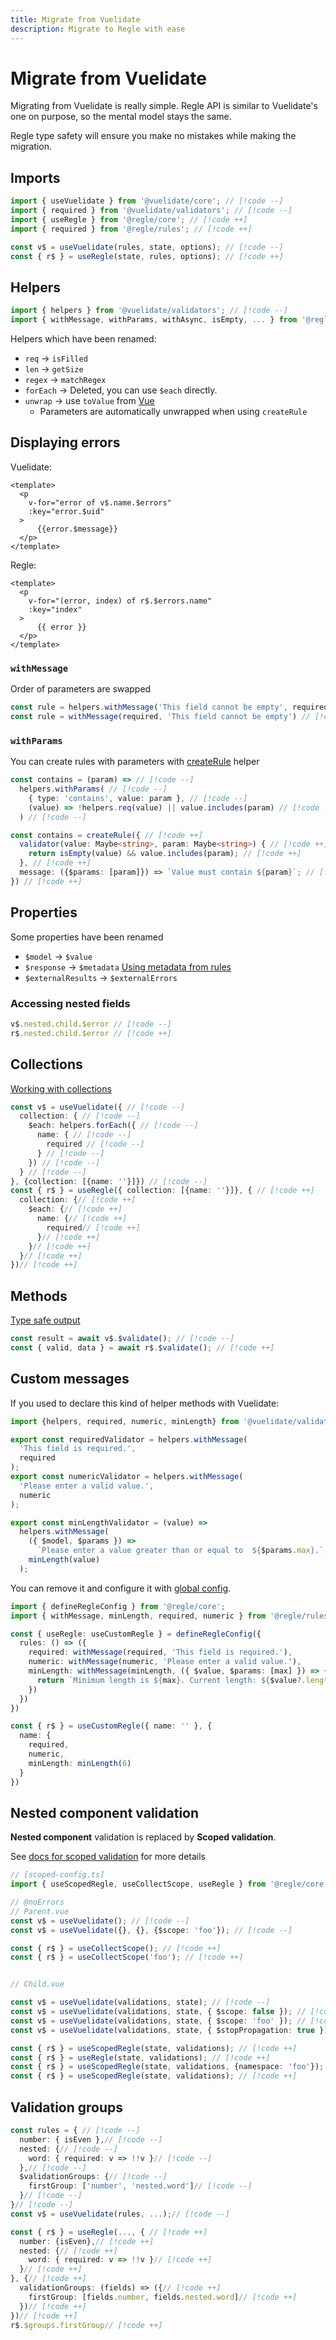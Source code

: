 ```yaml
---
title: Migrate from Vuelidate
description: Migrate to Regle with ease
---
```


# Migrate from Vuelidate

Migrating from Vuelidate is really simple. Regle API is similar to Vuelidate's one on purpose, so the mental model stays the same.

Regle type safety will ensure you make no mistakes while making the migration.

## Imports

```ts
import { useVuelidate } from '@vuelidate/core'; // [!code --]
import { required } from '@vuelidate/validators'; // [!code --]
import { useRegle } from '@regle/core'; // [!code ++]
import { required } from '@regle/rules'; // [!code ++]
```

```ts
const v$ = useVuelidate(rules, state, options); // [!code --]
const { r$ } = useRegle(state, rules, options); // [!code ++]
```


## Helpers

```ts
import { helpers } from '@vuelidate/validators'; // [!code --]
import { withMessage, withParams, withAsync, isEmpty, ... } from '@regle/rules'; // [!code ++]
```

Helpers which have been renamed:

- `req` -> `isFilled`
- `len` -> `getSize`
- `regex` -> `matchRegex`
- `forEach` -> Deleted, you can use `$each` directly.
- `unwrap` -> use `toValue` from [Vue](https://vuejs.org/api/reactivity-utilities#tovalue)
  - Parameters are automatically unwrapped when using `createRule`


## Displaying errors


Vuelidate:
```vue
<template> 
  <p 
    v-for="error of v$.name.$errors"
    :key="error.$uid" 
  >
      {{error.$message}}
  </p>
</template>
```

Regle: 
```vue
<template>
  <p
    v-for="(error, index) of r$.$errors.name"
    :key="index"
  >
      {{ error }} 
  </p>
</template>
```

### `withMessage`

Order of parameters are swapped

```ts
const rule = helpers.withMessage('This field cannot be empty', required) // [!code --]
const rule = withMessage(required, 'This field cannot be empty') // [!code ++]
```

### `withParams`

You can create rules with parameters with [createRule](/core-concepts/rules/reusable-rules#createrule) helper

```ts
const contains = (param) => // [!code --]
  helpers.withParams( // [!code --]
    { type: 'contains', value: param }, // [!code --]
    (value) => !helpers.req(value) || value.includes(param) // [!code --]
  ) // [!code --]

const contains = createRule({ // [!code ++]
  validator(value: Maybe<string>, param: Maybe<string>) { // [!code ++]
    return isEmpty(value) && value.includes(param); // [!code ++]
  }, // [!code ++]
  message: ({$params: [param]}) => `Value must contain ${param}`; // [!code ++]
}) // [!code ++]
```

## Properties

Some properties have been renamed

- `$model` -> `$value`
- `$response` -> `$metadata`  [Using metadata from rules](/advanced-usage/rule-metadata#using-metadata-from-rules)
- `$externalResults` -> `$externalErrors`

### Accessing nested fields

```ts
v$.nested.child.$error // [!code --]
r$.nested.child.$error // [!code ++]
```

## Collections

[Working with collections](/advanced-usage/collections)

```ts
const v$ = useVuelidate({ // [!code --]
  collection: { // [!code --]
    $each: helpers.forEach({ // [!code --]
      name: { // [!code --]
        required // [!code --]
      } // [!code --]
    }) // [!code --]
  } // [!code --]
}, {collection: [{name: ''}]}) // [!code --]
const { r$ } = useRegle({ collection: [{name: ''}]}, { // [!code ++]
  collection: {// [!code ++]
    $each: {// [!code ++]
      name: {// [!code ++]
        required// [!code ++]
      }// [!code ++]
    }// [!code ++]
  }// [!code ++]
})// [!code ++]
```

## Methods

[Type safe output](/core-concepts/type-safe-output)


```ts
const result = await v$.$validate(); // [!code --]
const { valid, data } = await r$.$validate(); // [!code ++]
```

## Custom messages

If you used to declare this kind of helper methods with Vuelidate:

```ts
import {helpers, required, numeric, minLength} from '@vuelidate/validators';

export const requiredValidator = helpers.withMessage(
  'This field is required.',
  required
);
export const numericValidator = helpers.withMessage(
  'Please enter a valid value.',
  numeric
);

export const minLengthValidator = (value) =>
  helpers.withMessage(
    ({ $model, $params }) =>
      `Please enter a value greater than or equal to  ${$params.max}.`,
    minLength(value)
  );
```

You can remove it and configure it with [global config](/advanced-usage/global-config#replace-built-in-rules-messages).

```ts twoslash
import { defineRegleConfig } from '@regle/core';
import { withMessage, minLength, required, numeric } from '@regle/rules';

const { useRegle: useCustomRegle } = defineRegleConfig({
  rules: () => ({
    required: withMessage(required, 'This field is required.'),
    numeric: withMessage(numeric, 'Please enter a valid value.'),
    minLength: withMessage(minLength, ({ $value, $params: [max] }) => {
      return `Minimum length is ${max}. Current length: ${$value?.length}`;
    })
  })
})

const { r$ } = useCustomRegle({ name: '' }, {
  name: {
    required,
    numeric,
    minLength: minLength(6)
  }
})
```

## Nested component validation

__**Nested component**__ validation is replaced by __**Scoped validation**__.

See [docs for scoped validation](/advanced-usage/scoped-validation) for more details

```ts twoslash
// [scoped-config.ts]
import { useScopedRegle, useCollectScope, useRegle } from '@regle/core'; // [!code ++]

// @noErrors
// Parent.vue
const v$ = useVuelidate(); // [!code --]
const v$ = useVuelidate({}, {}, {$scope: 'foo'}); // [!code --]

const { r$ } = useCollectScope(); // [!code ++]
const { r$ } = useCollectScope('foo'); // [!code ++]


// Child.vue

const v$ = useVuelidate(validations, state); // [!code --]
const v$ = useVuelidate(validations, state, { $scope: false }); // [!code --]
const v$ = useVuelidate(validations, state, { $scope: 'foo' }); // [!code --]
const v$ = useVuelidate(validations, state, { $stopPropagation: true }); // [!code --]

const { r$ } = useScopedRegle(state, validations); // [!code ++]
const { r$ } = useRegle(state, validations); // [!code ++]
const { r$ } = useScopedRegle(state, validations, {namespace: 'foo'}); // [!code ++]
const { r$ } = useScopedRegle(state, validations); // [!code ++]
```

## Validation groups

```ts
const rules = { // [!code --]
  number: { isEven },// [!code --]
  nested: {// [!code --]
    word: { required: v => !!v }// [!code --]
  },// [!code --]
  $validationGroups: {// [!code --]
    firstGroup: ['number', 'nested.word']// [!code --]
  }// [!code --]
}// [!code --]
const v$ = useVuelidate(rules, ...);// [!code --]

const { r$ } = useRegle(..., { // [!code ++]
  number: {isEven},// [!code ++]
  nested: {// [!code ++]
    word: { required: v => !!v }// [!code ++]
  }// [!code ++]
}, {// [!code ++]
  validationGroups: (fields) => ({// [!code ++]
    firstGroup: [fields.number, fields.nested.word]// [!code ++]
  })// [!code ++]
})// [!code ++]
r$.$groups.firstGroup// [!code ++]
```